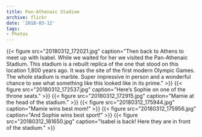 ```yaml
---
title: Pan-Athenaic Stadium
archive: flickr
date: '2018-03-12'
tags:
- Photos
---
```

{{< figure src="20180312_172021.jpg" caption="Then back to Athens to meet up with Isabel. While we waited for her we visited the Pan-Athenaic Stadium. This stadium is a rebuilt replica of the one that stood on this location 1,800 years ago. It was the site of the first modern Olympic Games. The whole stadium is marble. Super impressive in person and a wonderful chance to see what something like this looked like in its prime." >}}
{{< figure src="20180312_172537.jpg" caption="Here’s Sophie on one of the throne seats." >}}
{{< figure src="20180312_172915.jpg" caption="Mamie at the head of the stadium." >}}
{{< figure src="20180312_175944.jpg" caption="Mamie wins best mom!" >}}
{{< figure src="20180312_175956.jpg" caption="And Sophie wins best sport!" >}}
{{< figure src="20180312_181650.jpg" caption="Isabel is back! Here they are in front of the stadium." >}}
